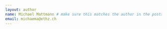 ```yaml
---
layout: author
name: Michael Mattmann # make sure this matches the author in the posts exactly
email: michaema@ethz.ch
---
```

